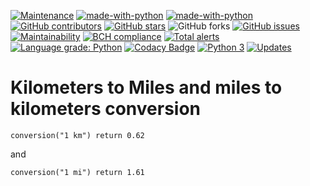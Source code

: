 [![Maintenance](https://img.shields.io/badge/Maintained%3F-yes-green.svg)](https://GitHub.com/serhii73/mikm/graphs/commit-activity)
[![made-with-python](https://img.shields.io/badge/Made%20with-Python-1f425f.svg)](https://www.python.org/)
[![made-with-python](https://img.shields.io/badge/code%20style-black-000000.svg)](https://github.com/python/black)
[![GitHub contributors](https://img.shields.io/github/contributors/serhii73/mikm.svg)](https://GitHub.com/serhii73/mikm/graphs/contributors/)
[![GitHub stars](https://img.shields.io/github/stars/serhii73/mikm.svg?style=social&label=Star&maxAge=2592000)](https://GitHub.com/serhii73/mikm/stargazers/)
![GitHub forks](https://img.shields.io/github/forks/serhii73/mikm.svg?style=social)
[![GitHub issues](https://img.shields.io/github/issues/serhii73/mikm.svg)](https://GitHub.com/serhii73/mikm/issues/)
[![Maintainability](https://api.codeclimate.com/v1/badges/18c3e844245a2585f912/maintainability)](https://codeclimate.com/github/serhii73/mikm/maintainability)
[![BCH compliance](https://bettercodehub.com/edge/badge/serhii73/mikm?branch=master)](https://bettercodehub.com/)
[![Total alerts](https://img.shields.io/lgtm/alerts/g/serhii73/mikm.svg?logo=lgtm&logoWidth=18)](https://lgtm.com/projects/g/serhii73/mikm/alerts/)
[![Language grade: Python](https://img.shields.io/lgtm/grade/python/g/serhii73/mikm.svg?logo=lgtm&logoWidth=18)](https://lgtm.com/projects/g/serhii73/mikm/context:python)
[![Codacy Badge](https://api.codacy.com/project/badge/Grade/007ff2464e874948add4154dc0f97e35)](https://app.codacy.com/app/serhii73/mikm?utm_source=github.com&utm_medium=referral&utm_content=serhii73/mikm&utm_campaign=Badge_Grade_Settings)
[![Python 3](https://pyup.io/repos/github/serhii73/mikm/python-3-shield.svg)](https://pyup.io/repos/github/serhii73/mikm/)
[![Updates](https://pyup.io/repos/github/serhii73/mikm/shield.svg)](https://pyup.io/repos/github/serhii73/mikm/)

# Kilometers to Miles and  miles to kilometers conversion

```
conversion("1 km") return 0.62
```
and
```
conversion("1 mi") return 1.61
```
